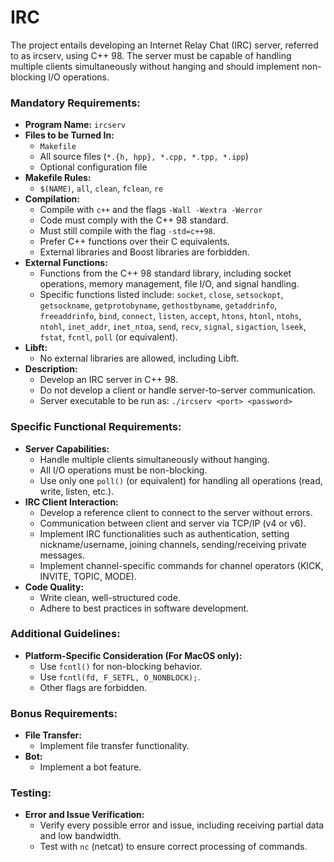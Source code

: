 # IRC
The project entails developing an Internet Relay Chat (IRC) server, referred to as ircserv, using C++ 98. The server must be capable of handling multiple clients simultaneously without hanging and should implement non-blocking I/O operations.

### Mandatory Requirements:
- **Program Name:** `ircserv`
- **Files to be Turned In:**
  - `Makefile`
  - All source files (`*.{h, hpp}, *.cpp, *.tpp, *.ipp`)
  - Optional configuration file
- **Makefile Rules:** 
  - `$(NAME)`, `all`, `clean`, `fclean`, `re`
- **Compilation:**
  - Compile with `c++` and the flags `-Wall -Wextra -Werror`
  - Code must comply with the C++ 98 standard.
  - Must still compile with the flag `-std=c++98`.
  - Prefer C++ functions over their C equivalents.
  - External libraries and Boost libraries are forbidden.
- **External Functions:**
  - Functions from the C++ 98 standard library, including socket operations, memory management, file I/O, and signal handling.
  - Specific functions listed include: `socket`, `close`, `setsockopt`, `getsockname`, `getprotobyname`, `gethostbyname`, `getaddrinfo`, `freeaddrinfo`, `bind`, `connect`, `listen`, `accept`, `htons`, `htonl`, `ntohs`, `ntohl`, `inet_addr`, `inet_ntoa`, `send`, `recv`, `signal`, `sigaction`, `lseek`, `fstat`, `fcntl`, `poll` (or equivalent).
- **Libft:**
  - No external libraries are allowed, including Libft.
- **Description:**
  - Develop an IRC server in C++ 98.
  - Do not develop a client or handle server-to-server communication.
  - Server executable to be run as: `./ircserv <port> <password>`

### Specific Functional Requirements:
- **Server Capabilities:**
  - Handle multiple clients simultaneously without hanging.
  - All I/O operations must be non-blocking.
  - Use only one `poll()` (or equivalent) for handling all operations (read, write, listen, etc.).
- **IRC Client Interaction:**
  - Develop a reference client to connect to the server without errors.
  - Communication between client and server via TCP/IP (v4 or v6).
  - Implement IRC functionalities such as authentication, setting nickname/username, joining channels, sending/receiving private messages.
  - Implement channel-specific commands for channel operators (KICK, INVITE, TOPIC, MODE).
- **Code Quality:**
  - Write clean, well-structured code.
  - Adhere to best practices in software development.
  
### Additional Guidelines:
- **Platform-Specific Consideration (For MacOS only):**
  - Use `fcntl()` for non-blocking behavior.
  - Use `fcntl(fd, F_SETFL, O_NONBLOCK);`.
  - Other flags are forbidden.
  
### Bonus Requirements:
- **File Transfer:**
  - Implement file transfer functionality.
- **Bot:**
  - Implement a bot feature.
  
### Testing:
- **Error and Issue Verification:**
  - Verify every possible error and issue, including receiving partial data and low bandwidth.
  - Test with `nc` (netcat) to ensure correct processing of commands.

